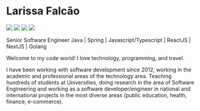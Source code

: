 # Larissa Falcão
<div>
<a href="https://www.youtube.com/https://www.youtube.com/channel/UCpwQbijXpUSvhH7yNk17DKg" target="_blank"><img src="https://img.shields.io/badge/YouTube-ef4025?style=for-the-badge&logo=youtube&logoColor=white" target="_blank"></a>
<a href="https://instagram.com/larissafalcaodev" target="_blank"><img src="https://img.shields.io/badge/-Instagram-ef4025?style=for-the-badge&logo=instagram&logoColor=white" target="_blank"></a>
<a href = "mailto:larissafalcao.arruda@gmail.com"><img src="https://img.shields.io/badge/Gmail-ef4025?style=for-the-badge&logo=gmail&logoColor=white" target="_blank"></a>
<a href="https://www.linkedin.com/in/larissafalcao" target="_blank"><img src="https://img.shields.io/badge/-LinkedIn-ef4025?style=for-the-badge&logo=linkedin&logoColor=white" target="_blank"></a>   
</div>

Senior Software Engineer 
Java | Spring | Javascript/Typescript | ReactJS | NextJS | Golang

Welcome to my code world! I love technology, programming, and travel. 

I have been working with software development since 2012, working in the academic and professional areas of the technology area. Teaching hundreds of students at Universities, doing research in the area of Software Engineering and working as a software developer/engineer in national and international projects in the most diverse areas (public education, health, finance, e-commerce).
